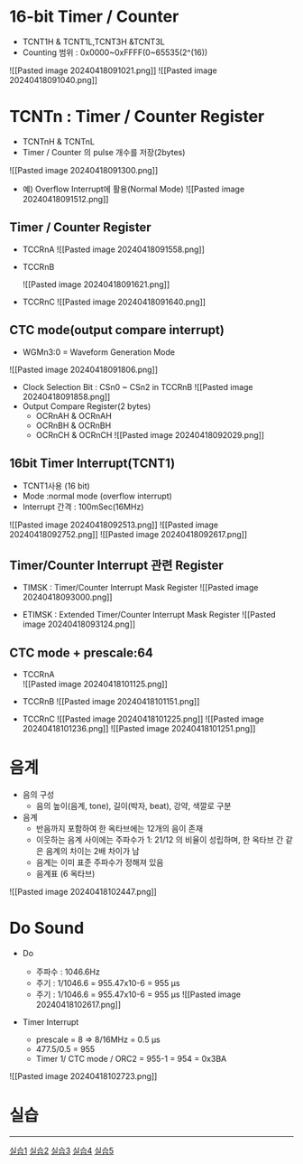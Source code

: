 
# 16-bit Timer / Counter

- TCNT1H & TCNT1L,TCNT3H &TCNT3L
- Counting 범위 : 0x0000~0xFFFF(0~65535(2^(16))
	
![[Pasted image 20240418091021.png]]
![[Pasted image 20240418091040.png]]


# TCNTn : Timer / Counter Register

- TCNTnH & TCNTnL
- Timer / Counter 의 pulse 개수를 저장(2bytes)

![[Pasted image 20240418091300.png]]

- 예) Overflow Interrupt에 활용(Normal Mode)
	![[Pasted image 20240418091512.png]]
## Timer / Counter Register

- TCCRnA
	![[Pasted image 20240418091558.png]]
	
- TCCRnB

	![[Pasted image 20240418091621.png]]
	

- TCCRnC
	![[Pasted image 20240418091640.png]]

## CTC mode(output compare interrupt)

- WGMn3:0 = Waveform Generation Mode

![[Pasted image 20240418091806.png]]


- Clock Selection Bit : CSn0 ~ CSn2 in TCCRnB
	![[Pasted image 20240418091858.png]]
- Output Compare Register(2 bytes)
	- OCRnAH & OCRnAH 
	- OCRnBH & OCRnBH 
	- OCRnCH & OCRnCH
	![[Pasted image 20240418092029.png]]
## 16bit Timer Interrupt(TCNT1)
- TCNT1사용 (16 bit)
- Mode :normal mode (overflow interrupt)
- Interrupt 간격 : 100mSec(16MHz)



![[Pasted image 20240418092513.png]]
![[Pasted image 20240418092752.png]]
![[Pasted image 20240418092617.png]]


## Timer/Counter Interrupt 관련 Register

- TIMSK : Timer/Counter Interrupt Mask Register
![[Pasted image 20240418093000.png]]

- ETIMSK : Extended Timer/Counter Interrupt Mask Register
![[Pasted image 20240418093124.png]]


## CTC mode + prescale:64

- TCCRnA 	
	![[Pasted image 20240418101125.png]]

- TCCRnB
	![[Pasted image 20240418101151.png]]
- TCCRnC
	![[Pasted image 20240418101225.png]]
![[Pasted image 20240418101236.png]]
![[Pasted image 20240418101251.png]]


# 음계

- 음의 구성
	- 음의 높이(음계, tone), 길이(박자, beat), 강약, 색깔로 구분
- 음계
	- 반음까지 포함하여 한 옥타브에는 12개의 음이 존재 
	- 이웃하는 음계 사이에는 주파수가 1: 21/12 의 비율이 성립하며, 한 옥타브 간 같은 음계의 차이는 2배 차이가 남
	- 음계는 이미 표준 주파수가 정해져 있음 
	- 음계표 (6 옥타브)

![[Pasted image 20240418102447.png]]

# Do Sound

- Do
	- 주파수 : 1046.6Hz
	- 주기 : 1/1046.6 = 955.47x10-6 = 955 μs
	- 주기 : 1/1046.6 = 955.47x10-6 = 955 μs
![[Pasted image 20240418102617.png]]

- Timer Interrupt 
	- prescale = 8 => 8/16MHz = 0.5 μs 
	- 477.5/0.5 = 955 
	- Timer 1/ CTC mode / ORC2 = 955-1 = 954 = 0x3BA


![[Pasted image 20240418102723.png]]



# 실습
----
[실습1](./04_17_1)
[실습2](./04_17_2)
[실습3](./04_17_3)
[실습4](./04_17_4)
[실습5](./04_17_5)
